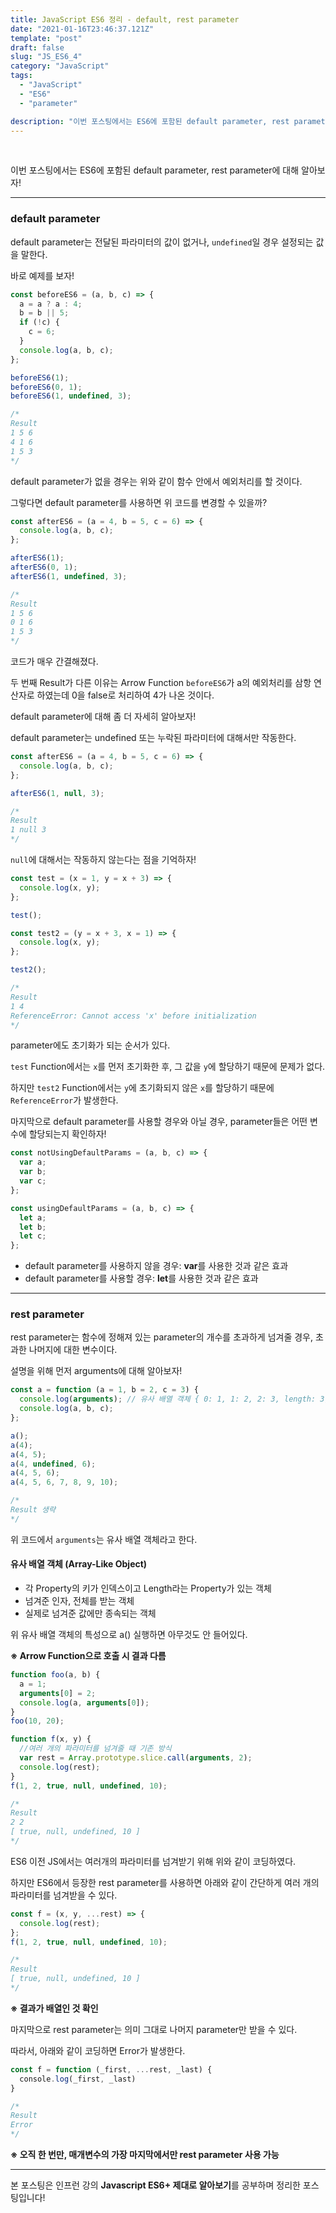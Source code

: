 ```yaml
---
title: JavaScript ES6 정리 - default, rest parameter
date: "2021-01-16T23:46:37.121Z"
template: "post"
draft: false
slug: "JS_ES6_4"
category: "JavaScript"
tags:
  - "JavaScript"
  - "ES6"
  - "parameter"

description: "이번 포스팅에서는 ES6에 포함된 default parameter, rest parameter에 대해 알아보자!"
---
```


<br/>

이번 포스팅에서는 ES6에 포함된 default parameter, rest parameter에 대해 알아보자!<br/>

---

### default parameter

default parameter는 전달된 파라미터의 값이 없거나, `undefined`일 경우 설정되는 값을 말한다.

바로 예제를 보자!

```js
const beforeES6 = (a, b, c) => {
  a = a ? a : 4;
  b = b || 5;
  if (!c) {
    c = 6;
  }
  console.log(a, b, c);
};

beforeES6(1);
beforeES6(0, 1);
beforeES6(1, undefined, 3);

/*
Result
1 5 6
4 1 6
1 5 3
*/
```

default parameter가 없을 경우는 위와 같이 함수 안에서 예외처리를 할 것이다.<br/>

그렇다면 default parameter를 사용하면 위 코드를 변경할 수 있을까?

```js
const afterES6 = (a = 4, b = 5, c = 6) => {
  console.log(a, b, c);
};

afterES6(1);
afterES6(0, 1);
afterES6(1, undefined, 3);

/*
Result
1 5 6
0 1 6
1 5 3
*/
```

코드가 매우 간결해졌다.<br/>

두 번째 Result가 다른 이유는 Arrow Function `beforeES6`가
a의 예외처리를 삼항 연산자로 하였는데 0을 false로 처리하여 4가 나온 것이다.<br/>

default parameter에 대해 좀 더 자세히 알아보자!<br/>

default parameter는 undefined 또는 누락된 파라미터에 대해서만 작동한다.<br/>

```js
const afterES6 = (a = 4, b = 5, c = 6) => {
  console.log(a, b, c);
};

afterES6(1, null, 3);

/*
Result
1 null 3
*/
```

`null`에 대해서는 작동하지 않는다는 점을 기억하자!

```js
const test = (x = 1, y = x + 3) => {
  console.log(x, y);
};

test();

const test2 = (y = x + 3, x = 1) => {
  console.log(x, y);
};

test2();

/*
Result
1 4
ReferenceError: Cannot access 'x' before initialization
*/
```

parameter에도 초기화가 되는 순서가 있다.<br/>

`test` Function에서는 `x`를 먼저 초기화한 후, 그 값을 `y`에 할당하기 때문에 문제가 없다.<br/>

하지만 `test2` Function에서는 `y`에 초기화되지 않은 `x`를 할당하기 때문에 `ReferenceError`가 발생한다.<br/>

마지막으로 default parameter를 사용할 경우와 아닐 경우, parameter들은 어떤 변수에 할당되는지 확인하자!

```js
const notUsingDefaultParams = (a, b, c) => {
  var a;
  var b;
  var c;
};

const usingDefaultParams = (a, b, c) => {
  let a;
  let b;
  let c;
};
```

- default parameter를 사용하지 않을 경우: **var**를 사용한 것과 같은 효과
- default parameter를 사용할 경우: **let**를 사용한 것과 같은 효과

---

### rest parameter

rest parameter는 함수에 정해져 있는 parameter의 개수를 초과하게 넘겨줄 경우, 초과한 나머지에 대한 변수이다.<br/>

설명을 위해 먼저 arguments에 대해 알아보자!<br/>

```js
const a = function (a = 1, b = 2, c = 3) {
  console.log(arguments); // 유사 배열 객체 { 0: 1, 1: 2, 2: 3, length: 3, callee: ~~~}
  console.log(a, b, c);
};

a();
a(4);
a(4, 5);
a(4, undefined, 6);
a(4, 5, 6);
a(4, 5, 6, 7, 8, 9, 10);

/*
Result 생략
*/
```

위 코드에서 `arguments`는 유사 배열 객체라고 한다.

#### 유사 배열 객체 (Array-Like Object)

- 각 Property의 키가 인덱스이고 Length라는 Property가 있는 객체
- 넘겨준 인자, 전체를 받는 객체
- 실제로 넘겨준 값에만 종속되는 객체

위 유사 배열 객체의 특성으로 a() 실행하면 아무것도 안 들어있다.

**※ Arrow Function으로 호출 시 결과 다름**

```js
function foo(a, b) {
  a = 1;
  arguments[0] = 2;
  console.log(a, arguments[0]);
}
foo(10, 20);

function f(x, y) {
  //여러 개의 파라미터를 넘겨줄 때 기존 방식
  var rest = Array.prototype.slice.call(arguments, 2);
  console.log(rest);
}
f(1, 2, true, null, undefined, 10);

/*
Result
2 2
[ true, null, undefined, 10 ]
*/
```

ES6 이전 JS에서는 여러개의 파라미터를 넘겨받기 위해 위와 같이 코딩하였다.

하지만 ES6에서 등장한 rest parameter를 사용하면 아래와 같이 간단하게 여러 개의 파라미터를 넘겨받을 수 있다.<br/>

```js
const f = (x, y, ...rest) => {
  console.log(rest);
};
f(1, 2, true, null, undefined, 10);

/*
Result
[ true, null, undefined, 10 ]
*/
```

**※ 결과가 배열인 것 확인**

마지막으로 rest parameter는 의미 그대로 나머지 parameter만 받을 수 있다.<br/>

따라서, 아래와 같이 코딩하면 Error가 발생한다.

```js
const f = function (_first, ...rest, _last) {
  console.log(_first, _last)
}

/*
Result
Error
*/
```

**※ 오직 한 번만, 매개변수의 가장 마지막에서만 rest parameter 사용 가능**

---

본 포스팅은 인프런 강의 **Javascript ES6+ 제대로 알아보기**를 공부하며 정리한 포스팅입니다!
